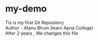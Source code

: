 # my-demo
Tis is my first Git Repository
<br>
Author - Atanu Bhuin (learn Apna College)
<br>
After 2 years , We changes this file 
